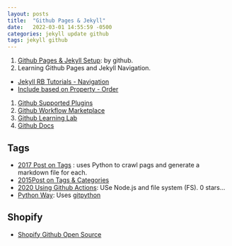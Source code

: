 ```yaml
---
layout: posts
title:  "Github Pages & Jekyll"
date:   2022-03-01 14:55:59 -0500
categories: jekyll update github
tags: jekyll github
---
```

1. [Github Pages & Jekyll Setup](https://docs.github.com/en/pages/setting-up-a-github-pages-site-with-jekyll): by github.
1. Learning Github Pages and Jekyll Navigation.
  - [Jekyll RB Tutorials - Navigation](https://jekyllrb.com/tutorials/navigation/)
  - [Include based on Property - Order](https://jekyllrb.com/tutorials/navigation/)
1. [Github Supported Plugins](https://docs.github.com/en/pages/setting-up-a-github-pages-site-with-jekyll/about-github-pages-and-jekyll#plugins)
1. [Github Workflow Marketplace](https://github.com/marketplace/)
1. [Github Learning Lab](https://lab.github.com/)
1. [Github Docs](https://docs.github.com/en/get-started/quickstart/hello-world)


## Tags
- [2017 Post on Tags](http://longqian.me/2017/02/09/github-jekyll-tag/) : uses Python to crawl pags and generate a markdown file for each.
- [2015Post on Tags & Categories](https://codinfox.github.io/dev/2015/03/06/use-tags-and-categories-in-your-jekyll-based-github-pages/)
- [2020 Using Github Actions](https://www.joehxblog.com/github-actions-tag-page-generator-for-jekyll-blogs/): USe Node.js and file system (FS).  0 stars...
- [Python Way](https://arturomoncadatorres.com/automatically-generating-tag-posts-for-github-pages-using-jekyll/): Uses [gitpython](gitpython.readthedocs.io)

## Shopify
- [Shopify Github Open Source](https://shopify.github.io/)
